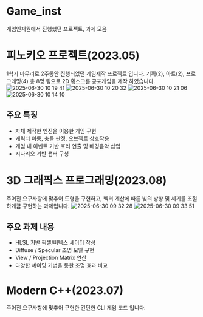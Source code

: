 # Game_inst
게임인재원에서 진행했던 프로젝트, 과제 모음

# 피노키오 프로젝트(2023.05)
1학기 마무리로 2주동안 진행되었던 게임제작 프로젝트 입니다.
기획(2), 아트(2), 프로그래밍(4) 총 8명 팀으로 2D 횡스크롤 공포게임을 제작 하였습니다.
![2025-06-30 10 19 41](https://github.com/user-attachments/assets/ca95d6f6-37e0-4894-a5d0-5312b2ca5e7b)
![2025-06-30 10 20 32](https://github.com/user-attachments/assets/1dcc4cd1-6fce-4226-a9f0-039fdf0a8047)
![2025-06-30 10 21 06](https://github.com/user-attachments/assets/ba3c299d-3741-4f05-b811-de2a9f399861)
![2025-06-30 10 14 10](https://github.com/user-attachments/assets/90dd78fa-0b8e-4950-84cd-ff92df27ad00)

## 주요 특징
- 자체 제작한 엔진을 이용한 게임 구현
- 캐릭터 이동, 충돌 판정, 오브젝트 상호작용
- 게임 내 이벤트 기반 호러 연출 및 배경음악 삽입
- 시나리오 기반 챕터 구성


# 3D 그래픽스 프로그래밍(2023.08)
주어진 요구사항에 맞추어 도형을 구현하고, 벡터 계산에 따른 빛의 방향 및 세기를 조절하게끔 구현하는 과제입니다.
![2025-06-30 09 32 28](https://github.com/user-attachments/assets/d9a0ed45-f181-4836-833d-15dca460848c)
![2025-06-30 09 33 51](https://github.com/user-attachments/assets/703d7b62-fd8c-460c-999d-5d8b8e089e76)

## 주요 과제 내용
- HLSL 기반 픽셀/버텍스 셰이더 작성
- Diffuse / Specular 조명 모델 구현
- View / Projection Matrix 연산
- 다양한 셰이딩 기법을 통한 조명 효과 비교

# Modern C++(2023.07)
주어진 요구사항에 맞추어 구현한 간단한 CLI 게임 코드 입니다.
